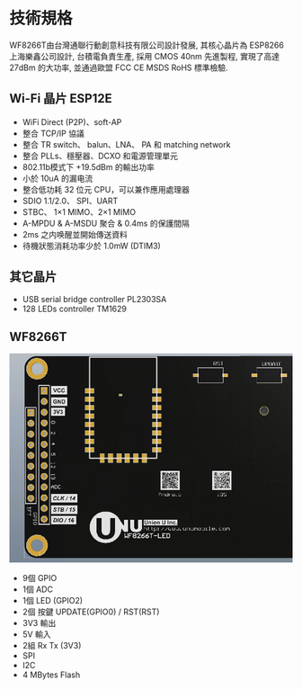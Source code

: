 # 技術規格 
WF8266T由台灣通聯行動創意科技有限公司設計發展, 其核心晶片為 ESP8266 上海樂鑫公司設計, 台積電負責生產, 採用 CMOS 40nm 先進製程, 實現了高達 27dBm 的大功率, 並通過歐盟 FCC CE MSDS RoHS 標準檢驗.

## Wi-Fi 晶片 ESP12E

* WiFi Direct (P2P)、soft-AP
* 整合 TCP/IP 協議
* 整合 TR switch、 balun、LNA、 PA 和 matching network
* 整合 PLLs、穩壓器、DCXO 和電源管理單元
* 802.11b模式下 +19.5dBm 的輸出功率
* 小於 10uA 的漏电流
* 整合低功耗 32 位元 CPU，可以兼作應用處理器
* SDIO 1.1/2.0、 SPI、UART
* STBC、 1×1 MIMO、2×1 MIMO
* A-MPDU & A-MSDU 聚合 & 0.4ms 的保護間隔
* 2ms 之内唤醒並開始傳送資料
* 待機狀態消耗功率少於 1.0mW (DTIM3)
 

## 其它晶片
* USB serial bridge controller PL2303SA
* 128 LEDs controller TM1629

## WF8266T
![](imgs/WF8266T-PCBPin.png)
* 9個 GPIO
* 1個 ADC
* 1個 LED (GPIO2)
* 2個 按鍵 UPDATE(GPIO0) / RST(RST)
* 3V3 輸出
* 5V 輸入
* 2組 Rx Tx (3V3)
* SPI
* I2C
* 4 MBytes Flash

